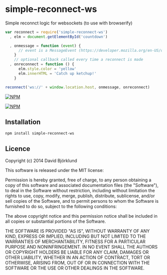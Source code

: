 # simple-reconnect-ws

Simple reconnct logic for websockets (to use with browserify)

```js
var reconnect = require('simple-reconnect-ws')
  , elm = document.getElementById('countdown')

  , onmessage = function (event) {
      // event is a MessageEvent (https://developer.mozilla.org/en-US/docs/Web/API/MessageEvent)
    }
    // optional callback called every time a reconnect is made
  , onreconnect = function () {
      elm.style.color = 'yellow'
      elm.innerHTML = 'Catch up ketchup!'
    }

reconnect('ws://' + window.location.host, onmessage, onreconnect)
```

[![NPM](https://nodei.co/npm/simple-reconnect-ws.png?downloads&stars)](https://nodei.co/npm/simple-reconnect-ws/)

[![NPM](https://nodei.co/npm-dl/simple-reconnect-ws.png)](https://nodei.co/npm/simple-reconnect-ws/)

## Installation

```
npm install simple-reconnect-ws
```

## Licence

Copyright (c) 2014 David Björklund

This software is released under the MIT license:

Permission is hereby granted, free of charge, to any person obtaining a copy
of this software and associated documentation files (the "Software"), to deal
in the Software without restriction, including without limitation the rights
to use, copy, modify, merge, publish, distribute, sublicense, and/or sell
copies of the Software, and to permit persons to whom the Software is
furnished to do so, subject to the following conditions:

The above copyright notice and this permission notice shall be included in
all copies or substantial portions of the Software.

THE SOFTWARE IS PROVIDED "AS IS", WITHOUT WARRANTY OF ANY KIND, EXPRESS OR
IMPLIED, INCLUDING BUT NOT LIMITED TO THE WARRANTIES OF MERCHANTABILITY,
FITNESS FOR A PARTICULAR PURPOSE AND NONINFRINGEMENT. IN NO EVENT SHALL THE
AUTHORS OR COPYRIGHT HOLDERS BE LIABLE FOR ANY CLAIM, DAMAGES OR OTHER
LIABILITY, WHETHER IN AN ACTION OF CONTRACT, TORT OR OTHERWISE, ARISING FROM,
OUT OF OR IN CONNECTION WITH THE SOFTWARE OR THE USE OR OTHER DEALINGS IN
THE SOFTWARE.

